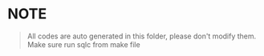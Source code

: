 # NOTE

> All codes are auto generated in this folder, please don't modify them.
> Make sure run sqlc from make file
